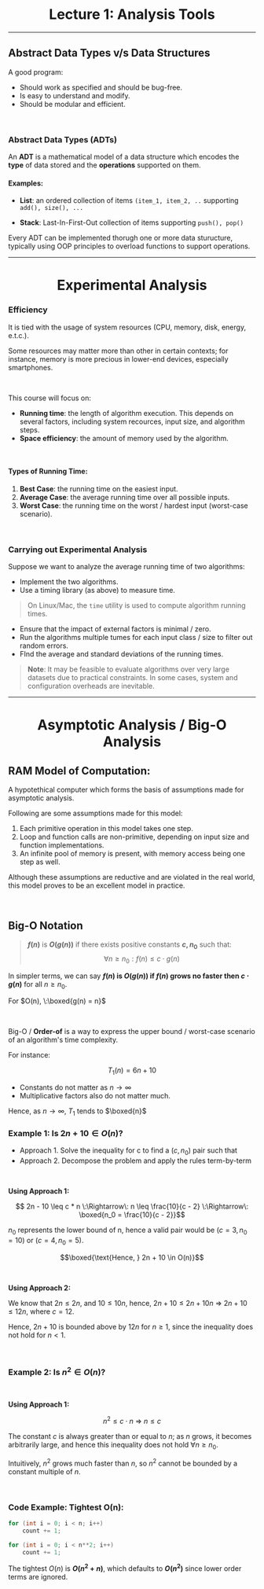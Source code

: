 <h1 style="text-align:center;">Lecture 1: Analysis Tools</h1>

---

## Abstract Data Types v/s Data Structures

A good program:

- Should work as specified and should be bug-free.
- Is easy to understand and modify.
- Should be modular and efficient.

<br>

### Abstract Data Types (ADTs)

An **ADT** is a mathematical model of a data structure which encodes the **type** of data stored and the **operations** supported on them.

#### Examples:
- **List**: an ordered collection of items `(item_1, item_2, ..` supporting `add(), size(), ...`

- **Stack**: Last-In-First-Out collection of items supporting `push(), pop()`

Every ADT can be implemented thorugh one or more data sturucture, typically using OOP principles to overload functions to support operations.

---

<h1 style="text-align: center;">Experimental Analysis</h1>

### Efficiency

It is tied with the usage of system resources (CPU, memory, disk, energy, e.t.c.).

Some resources may matter more than other in certain contexts; for instance, memory is more precious in lower-end devices, especially smartphones.

<br>

This course will focus on:
- **Running time**: the length of algorithm execution. This depends on several factors, including system recources, input size, and algorithm steps.
- **Space efficiency**: the amount of memory used by the algorithm.

<br>

#### Types of Running Time:

1. **Best Case**: the running time on the easiest input. 
2. **Average Case**: the average running time over all possible inputs.
3. **Worst Case**: the running time on the worst / hardest input (worst-case scenario).

<br>

### Carrying out Experimental Analysis

Suppose we want to analyze the average running time of two algorithms:

- Implement the two algorithms.
- Use a timing library (as above) to measure time.
> On Linux/Mac, the `time` utility is used to compute algorithm running times.
- Ensure that the impact of external factors is minimal / zero.
- Run the algorithms multiple tumes for each input class / size to filter out random errors.
- FInd the average and standard deviations of the running times.

> **Note**: It may be feasible to evaluate algorithms over very large datasets due to practical constraints.
> In some cases, system and configuration overheads are inevitable.

---

<h1 style="text-align: center;">Asymptotic Analysis / Big-O Analysis</h1>

## RAM Model of Computation:

A hypotethical computer which forms the basis of assumptions made for asymptotic analysis.

Following are some assumptions made for this model:

1. Each primitive operation in this model takes one step.
2. Loop and function calls are non-primitive, depending on input size and function implementations.
3. An infinite pool of memory is present, with memory access being one step as well.

Although these assumptions are reductive and are violated in the real world, this model proves to be an excellent model in practice.

<br>

## Big-O Notation

>**$f(n)$** is **$O(g(n))$** if there exists positive constants **$c, n_0$** such that: $$\forall n \geq n_0: f(n) \leq c \cdot g(n)$$

In simpler terms, we can say **$f(n)$ is $O(g(n))$ if $f(n)$ grows no faster then $c \cdot g(n)$** for all $n \geq n_0$.

For $O(n), \:\boxed{g(n) = n}$

<br>

Big-O / **Order-of** is a way to express the upper bound / worst-case scenario of an algorithm's time complexity.

For instance:

$$T_1(n) = 6n + 10$$

- Constants do not matter as $n \rightarrow \infty$
- Multiplicative factors also do not matter much.

Hence, as $n \rightarrow \infty$, $T_1$ tends to $\boxed{n}$
<br>

### Example 1: Is $2n + 10 \in O(n)$?

- Approach 1. Solve the inequality for c to find a $(c, n_0)$ pair such that
- Approach 2. Decompose the problem and apply the rules term-by-term

<br>

**Using Approach 1:**

$$ 2n - 10 \leq c * n \:\Rightarrow\: n \leq \frac{10}{c - 2} \:\Rightarrow\: \boxed{n_0 = \frac{10}{c - 2}}$$

$n_0$ represents the lower bound of n, hence a valid pair would be $(c = 3, n_0 = 10)$ or $(c = 4, n_0 = 5)$.

$$\boxed{\text{Hence, } 2n + 10 \in O(n)}$$


<br>

**Using Approach 2:**

We know that $2n \leq 2n$, and $10 \leq 10n$, hence, $2n + 10 \leq 2n + 10n \:\Rightarrow\: 2n + 10 \leq 12n$, where $c = 12$.

Hence, $2n + 10$ is bounded above by $12n$ for $n \geq 1$, since the inequality does not hold for $n < 1$.

<br>

### Example 2: Is $n^2 \in O(n)$?

<br>

**Using Approach 1:**

$$n^2 \leq c \cdot n \:\Rightarrow\: n \leq c$$

The constant $c$ is always greater than or equal to $n$; as $n$ grows, it becomes arbitrarily large, and hence this inequality does not hold $\forall n \geq n_0$.

Intuitively, $n^2$ grows much faster than $n$, so $n^2$ cannot be bounded by a constant multiple of $n$.

<br>

### Code Example: Tightest O(n):

```c
for (int i = 0; i < n; i++)
    count += 1;

for (int i = 0; i < n**2; i++)
    count += 1;
```

The tightest $O(n)$ is **$O(n^2 + n)$**, which defaults to **$O(n^2)$** since lower order terms are ignored.